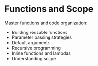 # Functions and Scope 
 
Master functions and code organization: 
- Building reusable functions 
- Parameter passing strategies 
- Default arguments 
- Recursive programming 
- Inline functions and lambdas 
- Understanding scope 
